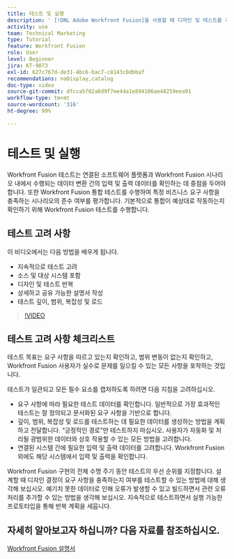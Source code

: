 ```yaml
---
title: 테스트 및 실행
description: ' [!DNL Adobe Workfront Fusion]을 사용할 때 디자인 및 테스트를 계속 반복하고 상세하고 공유 가능한 설명서를 작성하는 방법을 알아봅니다.'
activity: use
team: Technical Marketing
type: Tutorial
feature: Workfront Fusion
role: User
level: Beginner
jira: KT-9073
exl-id: 627c767d-de31-4bc6-bac7-c8143c0dbbaf
recommendations: noDisplay,catalog
doc-type: video
source-git-commit: dfcca5f02a6d9f7ee44a1e894106ae48259eea91
workflow-type: tm+mt
source-wordcount: '316'
ht-degree: 99%

---
```


# 테스트 및 실행

Workfront Fusion 테스트는 연결된 소프트웨어 플랫폼과 Workfront Fusion 시나리오 내에서 수행되는 데이터 변환 간의 입력 및 출력 데이터를 확인하는 데 중점을 두어야 합니다. 또한 Workfront Fusion 통합 테스트를 수행하여 특정 비즈니스 요구 사항을 충족하는 시나리오의 준수 여부를 평가합니다. 기본적으로 통합이 예상대로 작동하는지 확인하기 위해 Workfront Fusion 테스트를 수행합니다.

## 테스트 고려 사항

이 비디오에서는 다음 방법을 배우게 됩니다.

* 지속적으로 테스트 고려
* 소스 및 대상 시스템 포함
* 디자인 및 테스트 반복
* 상세하고 공유 가능한 설명서 작성
* 테스트 깊이, 범위, 복잡성 및 로드

>[!VIDEO](https://video.tv.adobe.com/v/3418735/?quality=12&learn=on&enablevpops&captions=kor)

## 테스트 고려 사항 체크리스트

테스트 목표는 요구 사항을 따르고 있는지 확인하고, 범위 변동이 없는지 확인하고, Workfront Fusion 사용자가 실수로 문제를 일으킬 수 있는 모든 사항을 포착하는 것입니다.

테스트가 일관되고 모든 필수 요소를 캡처하도록 하려면 다음 지침을 고려하십시오.

* 요구 사항에 따라 필요한 테스트 데이터를 확인합니다. 일반적으로 가장 효과적인 테스트는 잘 정의되고 문서화된 요구 사항을 기반으로 합니다.
* 깊이, 범위, 복잡성 및 로드를 테스트하는 데 필요한 데이터를 생성하는 방법을 계획하고 전달합니다. “긍정적인 경로”만 테스트하지 마십시오. 사용자가 자동화 및 처리될 광범위한 데이터와 상호 작용할 수 있는 모든 방법을 고려합니다.
* 연결된 시스템 간에 필요한 입력 및 출력 데이터를 고려합니다. Workfront Fusion 외에도 해당 시스템에서 입력 및 출력을 확인합니다.

Workfront Fusion 구현의 전체 수명 주기 동안 테스트의 우선 순위를 지정합니다. 설계할 때 디자인 결정이 요구 사항을 충족하는지 여부를 테스트할 수 있는 방법에 대해 생각해 보십시오. 예기치 못한 데이터로 인해 오류가 발생할 수 있고 빌드하면서 관련 오류 처리를 추가할 수 있는 방법을 생각해 보십시오. 지속적으로 테스트하면서 실행 가능한 프로토타입을 통해 반복 계획을 세웁니다.

## 자세히 알아보고자 하십니까? 다음 자료를 참조하십시오.

[Workfront Fusion 설명서](https://experienceleague.adobe.com/ko/docs/workfront-fusion/using/get-started-with-fusion/understand-workfront-fusion/workfront-fusion-overview)
